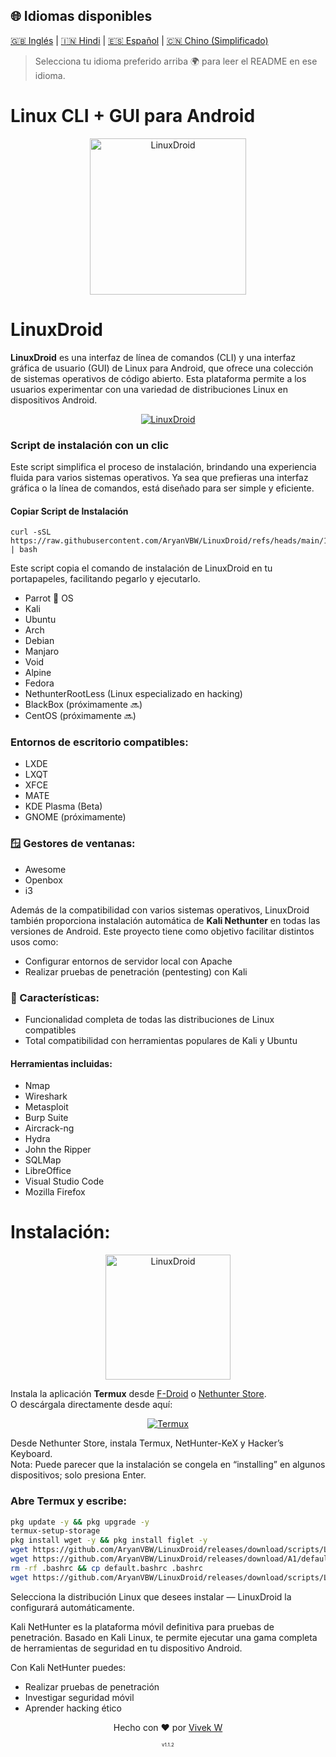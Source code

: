 ## 🌐 Idiomas disponibles
[🇬🇧 Inglés](README.md) | [🇮🇳 Hindi](docs/translations/README.hi.md) | [🇪🇸 Español](docs/translations/README.es.md) | [🇨🇳 Chino (Simplificado)](docs/translations/README.zh.md)

> Selecciona tu idioma preferido arriba 🌍 para leer el README en ese idioma.

# Linux CLI + GUI para Android
<p align="center">
   <a href="https://github.com/AryanVBw">
<img src="https://raw.githubusercontent.com/AryanVBW/LinuxDroid/main/LinuxDroid/Banner/IMG_20231220_014524-removebg-preview.png" height="250" alt="LinuxDroid"></a></p>

# LinuxDroid

**LinuxDroid** es una interfaz de línea de comandos (CLI) y una interfaz gráfica de usuario (GUI) de Linux para Android, que ofrece una colección de sistemas operativos de código abierto. Esta plataforma permite a los usuarios experimentar con una variedad de distribuciones Linux en dispositivos Android.
<p align="center">  
   <a href="https://github.com/AryanVBW/LinuxDroid/tree/main#linuxdroid">
<img src="https://github.com/AryanVBW/LinuxDroid/releases/download/L1/Os2.gif" alt="LinuxDroid"></a></p>

### Script de instalación con un clic
Este script simplifica el proceso de instalación, brindando una experiencia fluida para varios sistemas operativos. Ya sea que prefieras una interfaz gráfica o la línea de comandos, está diseñado para ser simple y eficiente.

#### Copiar Script de Instalación
```
curl -sSL https://raw.githubusercontent.com/AryanVBW/LinuxDroid/refs/heads/main/1click.install.sh | bash
```

Este script copia el comando de instalación de LinuxDroid en tu portapapeles, facilitando pegarlo y ejecutarlo.
   - Parrot 🦜 OS  
   - Kali  
   - Ubuntu  
   - Arch  
   - Debian  
   - Manjaro  
   - Void  
   - Alpine  
   - Fedora  
   - NethunterRootLess (Linux especializado en hacking)  
   - BlackBox (próximamente 🔜)  
   - CentOS (próximamente 🔜)

### Entornos de escritorio compatibles:
- LXDE  
- LXQT  
- XFCE  
- MATE  
- KDE Plasma (Beta)  
- GNOME (próximamente)

### 🪟 Gestores de ventanas:
- Awesome  
- Openbox  
- i3  

Además de la compatibilidad con varios sistemas operativos, LinuxDroid también proporciona instalación automática de **Kali Nethunter** en todas las versiones de Android. Este proyecto tiene como objetivo facilitar distintos usos como:

- Configurar entornos de servidor local con Apache  
- Realizar pruebas de penetración (pentesting) con Kali  

### 🌟 Características:
- Funcionalidad completa de todas las distribuciones de Linux compatibles  
- Total compatibilidad con herramientas populares de Kali y Ubuntu  

#### Herramientas incluidas:
- Nmap  
- Wireshark  
- Metasploit  
- Burp Suite  
- Aircrack-ng  
- Hydra  
- John the Ripper  
- SQLMap  
- LibreOffice  
- Visual Studio Code  
- Mozilla Firefox  

<h1>Instalación:</h1>
<p align="center">
   <a href="https://f-droid.org/packages/com.termux/"><img src="https://github.com/AryanVBW/LinuxDroid/releases/download/S1/Step1.png" height="200" alt="LinuxDroid"></a></p>

Instala la aplicación **Termux** desde [F-Droid](https://f-droid.org/) o [Nethunter Store](https://store.nethunter.com/packages/com.termux/).  
O descárgala directamente desde aquí:  

<p align="center">
   <a href="https://f-droid.org/repo/com.termux_118.apk"><img src="https://github.com/AryanVBW/Myimage/releases/download/m2/25860-7-download-now-button-glossy-green.png" alt="Termux"></a></p>

Desde Nethunter Store, instala Termux, NetHunter-KeX y Hacker’s Keyboard.  
Nota: Puede parecer que la instalación se congela en “installing” en algunos dispositivos; solo presiona Enter.

### Abre Termux y escribe:
```bash
pkg update -y && pkg upgrade -y
termux-setup-storage
pkg install wget -y && pkg install figlet -y 
wget https://github.com/AryanVBW/LinuxDroid/releases/download/scripts/LinuxDroidmenu.sh && chmod +x LinuxDroidmenu.sh
wget https://github.com/AryanVBW/LinuxDroid/releases/download/A1/default.bashrc && chmod +x default.bashrc
rm -rf .bashrc && cp default.bashrc .bashrc
wget https://github.com/AryanVBW/LinuxDroid/releases/download/scripts/LinuxDroid.sh && chmod +x LinuxDroid.sh && bash LinuxDroid.sh
```

Selecciona la distribución Linux que desees instalar — LinuxDroid la configurará automáticamente.

Kali NetHunter es la plataforma móvil definitiva para pruebas de penetración. Basado en Kali Linux, te permite ejecutar una gama completa de herramientas de seguridad en tu dispositivo Android.

Con Kali NetHunter puedes:
- Realizar pruebas de penetración  
- Investigar seguridad móvil  
- Aprender hacking ético  

<p align="center">Hecho con ❤️ por <a href="aryanvbw.github.io">Vivek W</a></p>
<p align="center" style="font-size: 8px">v1.1.2</p>
